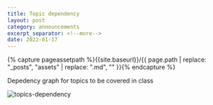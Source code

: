 ```yaml
---
title: Topic dependency
layout: post
category: announcements
excerpt_separator: <!--more-->
date: 2022-01-17
---
```

{% capture pageassetpath %}{{site.baseurl}}/{{ page.path | replace: "_posts", "assets" | replace: ".md", "" }}{% endcapture %}

Depedency graph for topics to be covered in class
<!--more-->

![topics-dependency]({{pageassetpath}}/topics-dependency.svg)

